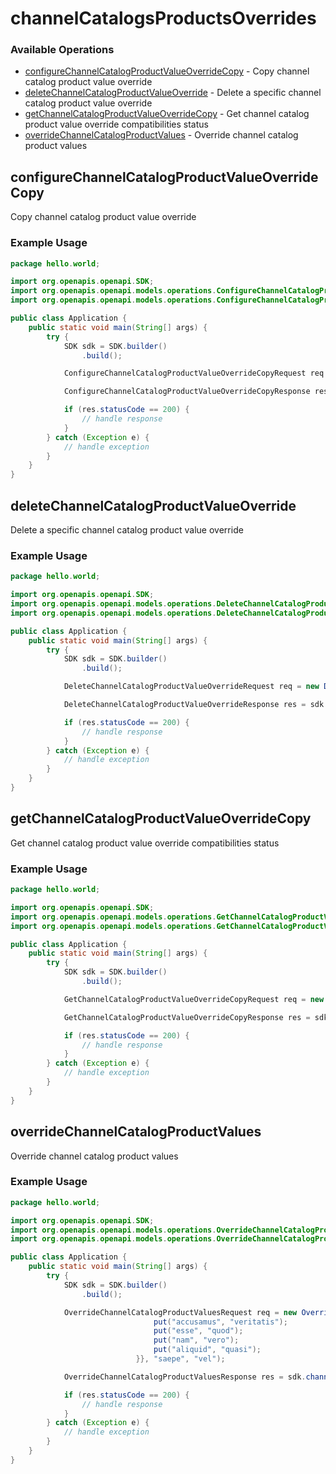 # channelCatalogsProductsOverrides

### Available Operations

* [configureChannelCatalogProductValueOverrideCopy](#configurechannelcatalogproductvalueoverridecopy) - Copy channel catalog product value override
* [deleteChannelCatalogProductValueOverride](#deletechannelcatalogproductvalueoverride) - Delete a specific channel catalog product value override
* [getChannelCatalogProductValueOverrideCopy](#getchannelcatalogproductvalueoverridecopy) - Get channel catalog product value override compatibilities status
* [overrideChannelCatalogProductValues](#overridechannelcatalogproductvalues) - Override channel catalog product values

## configureChannelCatalogProductValueOverrideCopy

Copy channel catalog product value override

### Example Usage

```java
package hello.world;

import org.openapis.openapi.SDK;
import org.openapis.openapi.models.operations.ConfigureChannelCatalogProductValueOverrideCopyRequest;
import org.openapis.openapi.models.operations.ConfigureChannelCatalogProductValueOverrideCopyResponse;

public class Application {
    public static void main(String[] args) {
        try {
            SDK sdk = SDK.builder()
                .build();

            ConfigureChannelCatalogProductValueOverrideCopyRequest req = new ConfigureChannelCatalogProductValueOverrideCopyRequest("ratione", "explicabo");            

            ConfigureChannelCatalogProductValueOverrideCopyResponse res = sdk.channelCatalogsProductsOverrides.configureChannelCatalogProductValueOverrideCopy(req);

            if (res.statusCode == 200) {
                // handle response
            }
        } catch (Exception e) {
            // handle exception
        }
    }
}
```

## deleteChannelCatalogProductValueOverride

Delete a specific channel catalog product value override

### Example Usage

```java
package hello.world;

import org.openapis.openapi.SDK;
import org.openapis.openapi.models.operations.DeleteChannelCatalogProductValueOverrideRequest;
import org.openapis.openapi.models.operations.DeleteChannelCatalogProductValueOverrideResponse;

public class Application {
    public static void main(String[] args) {
        try {
            SDK sdk = SDK.builder()
                .build();

            DeleteChannelCatalogProductValueOverrideRequest req = new DeleteChannelCatalogProductValueOverrideRequest("saepe", "occaecati", "atque");            

            DeleteChannelCatalogProductValueOverrideResponse res = sdk.channelCatalogsProductsOverrides.deleteChannelCatalogProductValueOverride(req);

            if (res.statusCode == 200) {
                // handle response
            }
        } catch (Exception e) {
            // handle exception
        }
    }
}
```

## getChannelCatalogProductValueOverrideCopy

Get channel catalog product value override compatibilities status

### Example Usage

```java
package hello.world;

import org.openapis.openapi.SDK;
import org.openapis.openapi.models.operations.GetChannelCatalogProductValueOverrideCopyRequest;
import org.openapis.openapi.models.operations.GetChannelCatalogProductValueOverrideCopyResponse;

public class Application {
    public static void main(String[] args) {
        try {
            SDK sdk = SDK.builder()
                .build();

            GetChannelCatalogProductValueOverrideCopyRequest req = new GetChannelCatalogProductValueOverrideCopyRequest("et", "esse");            

            GetChannelCatalogProductValueOverrideCopyResponse res = sdk.channelCatalogsProductsOverrides.getChannelCatalogProductValueOverrideCopy(req);

            if (res.statusCode == 200) {
                // handle response
            }
        } catch (Exception e) {
            // handle exception
        }
    }
}
```

## overrideChannelCatalogProductValues

Override channel catalog product values

### Example Usage

```java
package hello.world;

import org.openapis.openapi.SDK;
import org.openapis.openapi.models.operations.OverrideChannelCatalogProductValuesRequest;
import org.openapis.openapi.models.operations.OverrideChannelCatalogProductValuesResponse;

public class Application {
    public static void main(String[] args) {
        try {
            SDK sdk = SDK.builder()
                .build();

            OverrideChannelCatalogProductValuesRequest req = new OverrideChannelCatalogProductValuesRequest(                new java.util.HashMap<String, String>() {{
                                put("accusamus", "veritatis");
                                put("esse", "quod");
                                put("nam", "vero");
                                put("aliquid", "quasi");
                            }}, "saepe", "vel");            

            OverrideChannelCatalogProductValuesResponse res = sdk.channelCatalogsProductsOverrides.overrideChannelCatalogProductValues(req);

            if (res.statusCode == 200) {
                // handle response
            }
        } catch (Exception e) {
            // handle exception
        }
    }
}
```
